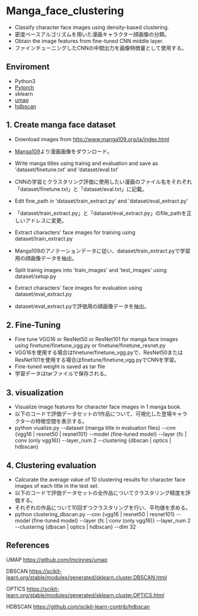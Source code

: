 # Manga_face_clustering
* Classify character face images using density-based clustering.
* 密度ベースアルゴリズムを用いた漫画キャラクター顔画像の分類。
* Obtain the image features from fine-tuned CNN middle layer.
* ファインチューニングしたCNNの中間出力を画像特徴量として使用する。


## Enviroment
 - Python3
 - [Pytorch](http://pytorch.org/)
 - sklearn
 - [umap](https://github.com/lmcinnes/umap)
 - [hdbscan](https://github.com/scikit-learn-contrib/hdbscan)


## 1. Create manga face dataset
* Download images from http://www.manga109.org/ja/index.html
* [Manga109](http://www.manga109.org/ja/index.html)より漫画画像をダウンロード。
* Write manga titles using trainig and evaluation and save as 'dataset/finetune.txt' and 'dataset/eval.txt'
* CNNの学習とクラスタリング評価に使用したい漫画のファイル名をそれぞれ「dataset/finetune.txt」と「dataset/eval.txt」に記載。
* Edit fine_path in 'dataset/train_extract.py' and 'dataset/eval_extract.py'
* 「dataset/train_extract.py」と「dataset/eval_extract.py」のfile_pathを正しいアドレスに変更。
* Extract characters' face images for training using dataset/train_extract.py
* Manga109のアノテーションデータに従い、dataset/train_extract.pyで学習用の顔画像データを抽出。
* Split trainig images into 'train_images' and 'test_images' using dataset/setup.py

* Extract characters' face images for evaluation using dataset/eval_extract.py
* dataset/eval_extract.pyで評価用の顔画像データを抽出。


## 2. Fine-Tuning
* Fine tune VGG16 or ResNet50 or ResNet101 for manga face images using finetune/finetune_vgg.py or finetune/finetune_resnet.py
* VGG16を使用する場合はfinetune/finetune_vgg.pyで、ResNet50またはResNet101を使用する場合はfinetune/finetune_vgg.pyでCNNを学習。
* Fine-tuned weight is saved as tar file
* 学習データはtarファイルで保存される。


## 3. visualization
* Visualize image features for character face images in 1 manga book.
* 以下のコードで評価データセットの1作品について、可視化した登場キャラクターの特徴空間を表示する。
* python viualize.py --dataset {manga title in evaluation files} --cnn {vgg16 | resnet50 | resnet101} --model {fine-tuned model} --layer {fc | conv (only vgg16)} --layer_num 2 --clustering {dbscan | optics | hdbscan}


## 4. Clustering evaluation
* Calcurate the average value of 10 clustering results for character face images of each title in the test set.
* 以下のコードで評価データセットの全作品についてクラスタリング精度を評価する。
* それぞれの作品について10回ずつクラスタリングを行い、平均値を求める。
* python clustering_dbscan.py  --cnn {vgg16 | resnet50 | resnet101} --model {fine-tuned model} --layer {fc | conv (only vgg16)} --layer_num 2 --clustering {dbscan | optics | hdbscan} --dim 32


## References

UMAP
https://github.com/lmcinnes/umap

DBSCAN
https://scikit-learn.org/stable/modules/generated/sklearn.cluster.DBSCAN.html

OPTICS
https://scikit-learn.org/stable/modules/generated/sklearn.cluster.OPTICS.html

HDBSCAN
https://github.com/scikit-learn-contrib/hdbscan
